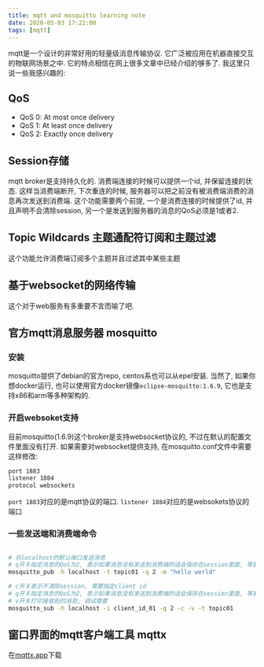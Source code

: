 ```yaml
---
title: mqtt and mosquitto learning note
date: 2020-05-03 17:22:00
tags: [mqtt]
---
```

mqtt是一个设计的非常好用的轻量级消息传输协议.
它广泛被应用在机器直接交互的物联网场景之中. 它的特点相信在网上很多文章中已经介绍的够多了.
我这里只说一些我感兴趣的:

## QoS

- QoS 0: At most once delivery
- QoS 1: At least once delivery
- QoS 2: Exactly once delivery

## Session存储

mqtt broker是支持持久化的. 消费端连接的时候可以提供一个id, 并保留连接的状态.
这样当消费端断开, 下次重连的时候, 服务器可以把之前没有被消费端消费的消息再次发送到消费端.
这个功能需要两个前提, 一个是消费连接的时候提供了id, 并且声明不会清除session, 另一个是发送到服务器的消息的QoS必须是1或者2.

## Topic Wildcards 主题通配符订阅和主题过滤

这个功能允许消费端订阅多个主题并且过滤其中某些主题

## 基于websocket的网络传输

这个对于web服务有多重要不言而喻了吧.

## 官方mqtt消息服务器 mosquitto

### 安装

mosquitto提供了debian的官方repo, centos系也可以从epel安装.
当然了, 如果你想docker运行, 也可以使用官方docker镜像`eclipse-mosquitto:1.6.9`, 它也是支持x86和arm等多种架构的.

### 开启websoket支持

目前mosquitto(1.6.9)这个broker是支持websocket协议的, 不过在默认的配置文件里面没有打开.
如果需要对websocket提供支持, 在mosquitto.conf文件中需要这样修改:

```bash
port 1883
listener 1884
protocol websockets
```

`port 1883`对应的是mqtt协议的端口.
`listener 1884`对应的是websokets协议的端口

### 一些发送端和消费端命令

```bash

# 向localhost的默认端口发送消息
# q开关指定消息的QoS为2, 表示如果消息没有发送到消费端的话会保存在session里面, 等客户端连接的时候会尝试发送
mosquitto_pub -h localhost -t topic01 -q 2 -m "hello world"

# c开关表示不清除session, 需要指定client id
# q开关指定消息的QoS为2, 表示如果消息没有发送到消费端的话会保存在session里面, 等客户端连接的时候会尝试发送
# v开关打印接收到的消息, 调试需要
mosquitto_sub -h localhost -i client_id_01 -q 2 -c -v -t topic01
```

## 窗口界面的mqtt客户端工具 mqttx

在[mqttx.app](https://mqttx.app/)下载


